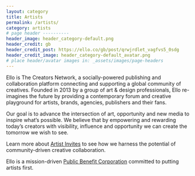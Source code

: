 ```yaml
---
layout: category
title: Artists
permalink: /artists/
category: artists
# page header ----------
header_image: header_category-default.png
header_credit: gb
header_credit_post: https://ello.co/gb/post/qrwjrdlet_vagfvs5_0sdg
header_credit_image: header_category-default_avatar.png
# place header/avatar images in: _assets/images/page-headers
---
```

Ello is The Creators Network, a socially-powered publishing and collaboration platform connecting and supporting a global community of creatives. Founded in 2013 by a group of art & design professionals, Ello re-imagines the future by providing a contemporary forum and creative playground for artists, brands, agencies, publishers and their fans.

Our goal is to advance the intersection of art, opportunity and new media to inspire what’s possible. We believe that by empowering and rewarding today’s creators with visibility, influence and opportunity we can create the tomorrow we wish to see.

Learn more about [Artist Invites](https://ello.co/artist-invites) to see how we harness the potential of community-driven creative collaboration.

Ello is a mission-driven [Public Benefit Corporation](http://benefitcorp.net/) committed to putting artists first.
